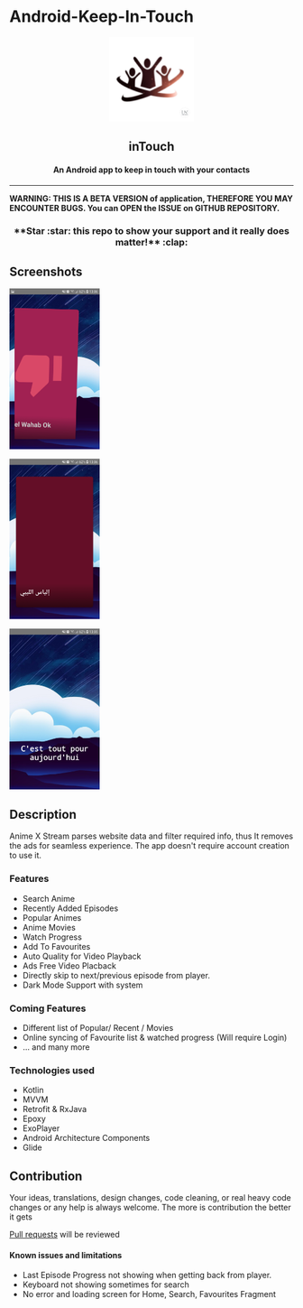 # Android-Keep-In-Touch

<p align="center"><a href="https://github.com/azze-r/Android-Keep-In-Touch"><img src="https://github.com/azze-r/Android-Keep-In-Touch/blob/master/app/src/main/res/mipmap-xxxhdpi/touch.jpg" width="150"></a></p> 

<h2 align="center"><b>inTouch</b></h2>

<h4 align="center">An Android app to keep in touch with your contacts</h4>

<p align="center"></p>
</p>
<hr>
<b>WARNING: THIS IS A BETA VERSION of application, THEREFORE YOU MAY ENCOUNTER BUGS. You can OPEN the ISSUE on GITHUB REPOSITORY.</b>

<h3 align="center">**Star :star:  this repo to show your support and it really does matter!** :clap:</h4>

## Screenshots

[<img src="https://github.com/azze-r/Android-Keep-In-Touch/blob/master/Screenshot_20200628-130640_inTouch.jpg" width=160>](https://github.com/azze-r/Android-Keep-In-Touch/blob/master/Screenshot_20200628-130640_inTouch.jpg)

[<img src="https://github.com/azze-r/Android-Keep-In-Touch/blob/master/Screenshot_20200628-130630_inTouch.jpg" width=160>](https://github.com/azze-r/Android-Keep-In-Touch/blob/master/Screenshot_20200628-130630_inTouch.jpg)

[<img src="https://github.com/azze-r/Android-Keep-In-Touch/blob/master/Screenshot_20200628-130544_inTouch.jpg" width=160>](https://github.com/azze-r/Android-Keep-In-Touch/blob/master/Screenshot_20200628-130544_inTouch.jpg)

## Description

Anime X Stream parses website data and filter required info, thus It removes the ads for seamless experience. The app doesn't require account creation to use it.

### Features

* Search Anime
* Recently Added Episodes
* Popular Animes
* Anime Movies
* Watch Progress
* Add To Favourites
* Auto Quality for Video Playback
* Ads Free Video Placback
* Directly skip to next/previous episode from player.
* Dark Mode Support with system

### Coming Features

* Different list of Popular/ Recent / Movies
* Online syncing of Favourite list & watched progress (Will require Login)
* … and many more

### Technologies used
* Kotlin
* MVVM
* Retrofit & RxJava
* Epoxy
* ExoPlayer
* Android Architecture Components
* Glide

## Contribution
Your ideas, translations, design changes, code cleaning, or real heavy code changes or any help is always welcome. The more is contribution the better it gets

[Pull requests](https://github.com/mukul500/AnimeXStream/pulls) will be reviewed

#### Known issues and limitations
- Last Episode Progress not showing when getting back from player.
- Keyboard not showing sometimes for search
- No error and loading screen for Home, Search, Favourites Fragment
